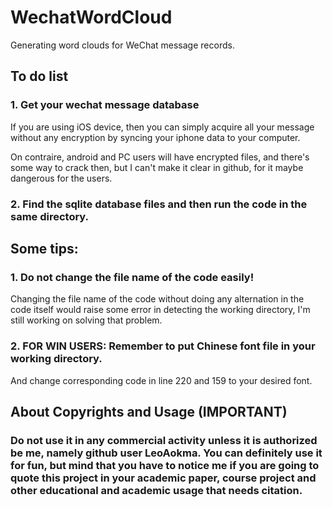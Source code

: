 # WechatWordCloud
Generating word clouds for WeChat message records.

## To do list
### 1. Get your wechat message database
If you are using iOS device, then you can simply acquire all your message without any encryption by syncing your iphone data to your computer.

On contraire, android and PC users will have encrypted files, and there's some way to crack then, but I can't make it clear in github, for it maybe dangerous for the users.

### 2. Find the sqlite database files and then run the code in the same directory.


## Some tips:

### 1. Do not change the file name of the code easily!
Changing the file name of the code without doing any alternation in the code itself would raise some error in detecting the working directory, I'm still working on solving that problem.

### 2. FOR WIN USERS: Remember to put Chinese font file in your working directory.
And change corresponding code in line 220 and 159 to your desired font.


## About Copyrights and Usage (IMPORTANT)
### Do not use it in any commercial activity unless it is authorized be me, namely github user LeoAokma. You can definitely use it for fun, but mind that you have to notice me if you are going to quote this project in your academic paper, course project and other educational and academic usage that needs citation.
